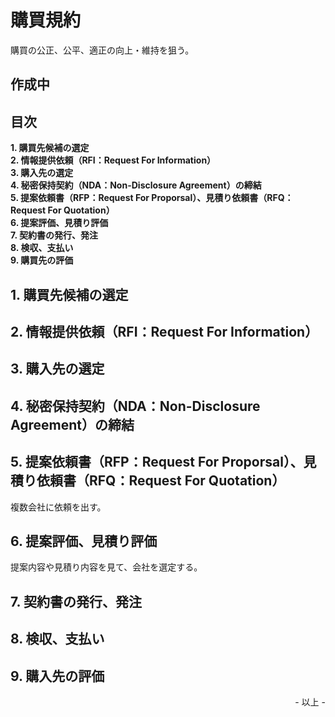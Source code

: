 # 購買規約

購買の公正、公平、適正の向上・維持を狙う。<br>

## 作成中

## 目次

**1\. 購買先候補の選定**<br>
**2\. 情報提供依頼（RFI：Request For Information）**<br>
**3\. 購入先の選定**<br>
**4\. 秘密保持契約（NDA：Non-Disclosure Agreement）の締結**<br>
**5\. 提案依頼書（RFP：Request For Proporsal）、見積り依頼書（RFQ：Request For Quotation）**<br>
**6\. 提案評価、見積り評価**<br>
**7\. 契約書の発行、発注**<br>
**8\. 検収、支払い**<br>
**9\. 購買先の評価**<br>

## 1. 購買先候補の選定

## 2. 情報提供依頼（RFI：Request For Information）

## 3. 購入先の選定

## 4. 秘密保持契約（NDA：Non-Disclosure Agreement）の締結

## 5. 提案依頼書（RFP：Request For Proporsal）、見積り依頼書（RFQ：Request For Quotation）

複数会社に依頼を出す。<br>

## 6. 提案評価、見積り評価

提案内容や見積り内容を見て、会社を選定する。<brs>

## 7. 契約書の発行、発注

## 8. 検収、支払い

## 9. 購入先の評価

<div style="text-align: right;">- 以上 -</div>
